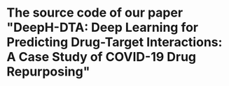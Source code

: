 # The source code of our paper "DeepH-DTA: Deep Learning for Predicting Drug-Target Interactions: A Case Study of COVID-19 Drug Repurposing"

